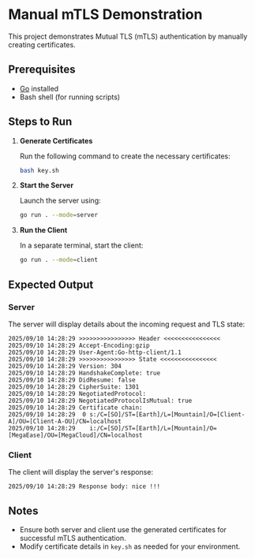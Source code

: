# Manual mTLS Demonstration

This project demonstrates Mutual TLS (mTLS) authentication by manually creating certificates.

## Prerequisites

- [Go](https://golang.org/) installed
- Bash shell (for running scripts)

## Steps to Run

1. **Generate Certificates**

    Run the following command to create the necessary certificates:
    ```bash
    bash key.sh
    ```

2. **Start the Server**

    Launch the server using:
    ```bash
    go run . --mode=server
    ```

3. **Run the Client**

    In a separate terminal, start the client:
    ```bash
    go run . --mode=client
    ```

## Expected Output

### Server

The server will display details about the incoming request and TLS state:
```text
2025/09/10 14:28:29 >>>>>>>>>>>>>>>> Header <<<<<<<<<<<<<<<<
2025/09/10 14:28:29 Accept-Encoding:gzip
2025/09/10 14:28:29 User-Agent:Go-http-client/1.1
2025/09/10 14:28:29 >>>>>>>>>>>>>>>> State <<<<<<<<<<<<<<<<
2025/09/10 14:28:29 Version: 304
2025/09/10 14:28:29 HandshakeComplete: true
2025/09/10 14:28:29 DidResume: false
2025/09/10 14:28:29 CipherSuite: 1301
2025/09/10 14:28:29 NegotiatedProtocol:
2025/09/10 14:28:29 NegotiatedProtocolIsMutual: true
2025/09/10 14:28:29 Certificate chain:
2025/09/10 14:28:29  0 s:/C=[SO]/ST=[Earth]/L=[Mountain]/O=[Client-A]/OU=[Client-A-OU]/CN=localhost
2025/09/10 14:28:29    i:/C=[SO]/ST=[Earth]/L=[Mountain]/O=[MegaEase]/OU=[MegaCloud]/CN=localhost
```

### Client

The client will display the server's response:
```text
2025/09/10 14:28:29 Response body: nice !!!
```

## Notes

- Ensure both server and client use the generated certificates for successful mTLS authentication.
- Modify certificate details in `key.sh` as needed for your environment.
